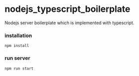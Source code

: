 # nodejs_typescript_boilerplate

Nodejs server boilerplate which is implemented with typescript.

### installation

```
npm install
```

### run server

```
npm run start
```